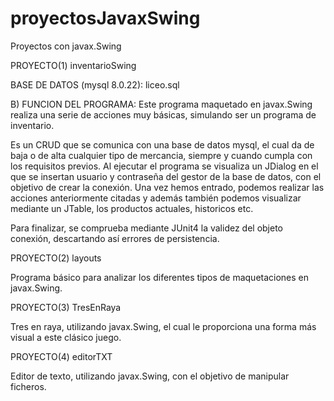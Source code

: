 # proyectosJavaxSwing
Proyectos con javax.Swing

PROYECTO(1) inventarioSwing

BASE DE DATOS (mysql 8.0.22): 
liceo.sql

B) FUNCION DEL PROGRAMA:
Este programa maquetado en javax.Swing realiza una serie de acciones muy básicas,
simulando ser un programa de inventario.

Es un CRUD que se comunica con una base de datos mysql, el cual da de baja o de alta cualquier tipo de mercancia,
siempre y cuando cumpla con los requisitos previos. Al ejecutar el programa se visualiza un JDialog en el que se insertan usuario y contraseña
del gestor de la base de datos, con el objetivo de crear la conexión. Una vez hemos entrado, podemos realizar las acciones anteriormente citadas y
además también podemos visualizar mediante un JTable, los productos actuales, historicos etc.  

Para finalizar, se comprueba mediante JUnit4 la validez del objeto conexión, descartando así errores de persistencia.

PROYECTO(2) layouts

Programa básico para analizar los diferentes tipos de maquetaciones en javax.Swing.

PROYECTO(3) TresEnRaya

Tres en raya, utilizando javax.Swing, el cual le proporciona una forma más visual a este clásico juego. 

PROYECTO(4) editorTXT

Editor de texto, utilizando javax.Swing, con el objetivo de manipular ficheros.


